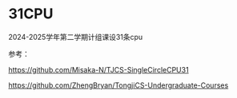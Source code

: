 # 31CPU
2024-2025学年第二学期计组课设31条cpu

参考：

https://github.com/Misaka-N/TJCS-SingleCircleCPU31

https://github.com/ZhengBryan/TongjiCS-Undergraduate-Courses
